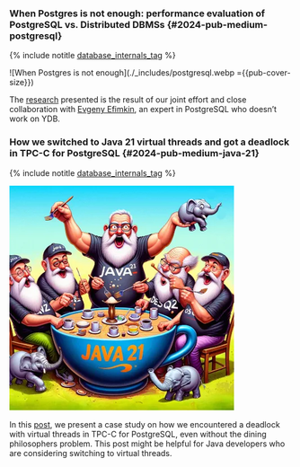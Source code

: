 ### When Postgres is not enough: performance evaluation of PostgreSQL vs. Distributed DBMSs {#2024-pub-medium-postgresql}

{% include notitle [database_internals_tag](../../tags.md#database_internals) %}

![When Postgres is not enough](./_includes/postgresql.webp ={{pub-cover-size}})

The [research](https://blog.ydb.tech/when-postgres-is-not-enough-performance-evaluation-of-postgresql-vs-distributed-dbmss-23bf39db2d31) presented is the result of our joint effort and close collaboration with [Evgeny Efimkin](https://www.linkedin.com/in/evgeny-efimkin-4061a893/), an expert in PostgreSQL who doesn’t work on YDB.

### How we switched to Java 21 virtual threads and got a deadlock in TPC-C for PostgreSQL {#2024-pub-medium-java-21}

{% include notitle [database_internals_tag](../../tags.md#database_internals) %}

![When Postgres is not enough](./_includes/java21.webp)

In this [post](https://blog.ydb.tech/how-we-switched-to-java-21-virtual-threads-and-got-deadlock-in-tpc-c-for-postgresql-cca2fe08d70b), we present a case study on how we encountered a deadlock with virtual threads in TPC-C for PostgreSQL, even without the dining philosophers problem. This post might be helpful for Java developers who are considering switching to virtual threads.
